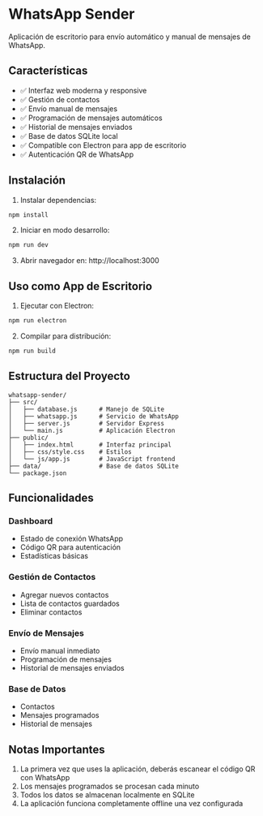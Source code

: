 # WhatsApp Sender

Aplicación de escritorio para envío automático y manual de mensajes de WhatsApp.

## Características

- ✅ Interfaz web moderna y responsive
- ✅ Gestión de contactos
- ✅ Envío manual de mensajes
- ✅ Programación de mensajes automáticos
- ✅ Historial de mensajes enviados
- ✅ Base de datos SQLite local
- ✅ Compatible con Electron para app de escritorio
- ✅ Autenticación QR de WhatsApp

## Instalación

1. Instalar dependencias:
```bash
npm install
```

2. Iniciar en modo desarrollo:
```bash
npm run dev
```

3. Abrir navegador en: http://localhost:3000

## Uso como App de Escritorio

1. Ejecutar con Electron:
```bash
npm run electron
```

2. Compilar para distribución:
```bash
npm run build
```

## Estructura del Proyecto

```
whatsapp-sender/
├── src/
│   ├── database.js      # Manejo de SQLite
│   ├── whatsapp.js      # Servicio de WhatsApp
│   ├── server.js        # Servidor Express
│   └── main.js          # Aplicación Electron
├── public/
│   ├── index.html       # Interfaz principal
│   ├── css/style.css    # Estilos
│   └── js/app.js        # JavaScript frontend
├── data/                # Base de datos SQLite
└── package.json
```

## Funcionalidades

### Dashboard
- Estado de conexión WhatsApp
- Código QR para autenticación
- Estadísticas básicas

### Gestión de Contactos
- Agregar nuevos contactos
- Lista de contactos guardados
- Eliminar contactos

### Envío de Mensajes
- Envío manual inmediato
- Programación de mensajes
- Historial de mensajes enviados

### Base de Datos
- Contactos
- Mensajes programados
- Historial de mensajes

## Notas Importantes

1. La primera vez que uses la aplicación, deberás escanear el código QR con WhatsApp
2. Los mensajes programados se procesan cada minuto
3. Todos los datos se almacenan localmente en SQLite
4. La aplicación funciona completamente offline una vez configurada